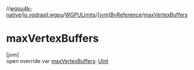 //[wgpu4k-native](../../../../index.md)/[io.ygdrasil.wgpu](../../index.md)/[WGPULimits](../index.md)/[[jvm]ByReference](index.md)/[maxVertexBuffers](max-vertex-buffers.md)

# maxVertexBuffers

[jvm]\
open override var [maxVertexBuffers](max-vertex-buffers.md): [UInt](https://kotlinlang.org/api/core/kotlin-stdlib/kotlin/-u-int/index.html)